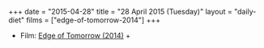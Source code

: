 +++
date = "2015-04-28"
title = "28 April 2015 (Tuesday)"
layout = "daily-diet"
films = ["edge-of-tomorrow-2014"]
+++

<ul>
<li class="entry Film">Film: <a href="/films/edge-of-tomorrow-2014">Edge of Tomorrow (2014)</a> +</li>
</ul>